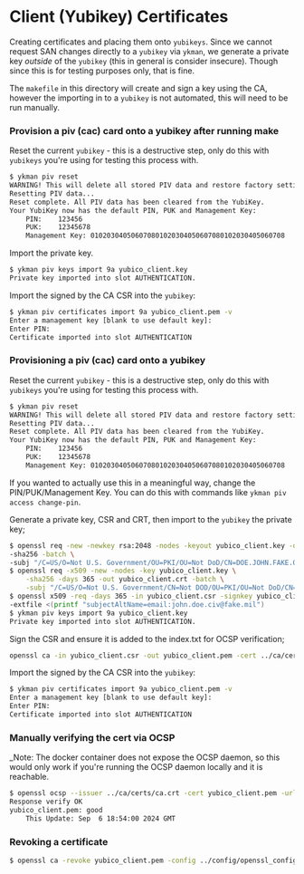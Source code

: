 # Client (Yubikey) Certificates
Creating certificates and placing them onto `yubikeys`. Since we cannot request SAN changes directly to a `yubikey` via `ykman`, we generate a private key _outside_ of the `yubikey` (this in general is consider insecure). Though since this is for testing purposes only, that is fine.

The `makefile` in this directory will create and sign a key using the CA, however the importing in to a `yubikey` is not automated, this will need to be run manually.

### Provision a piv (cac) card onto a yubikey after running make

Reset the current `yubikey` - this is a destructive step, only do this with `yubikeys` you're using for testing this process with.
```sh
$ ykman piv reset
WARNING! This will delete all stored PIV data and restore factory settings. Proceed? [y/N]: Y
Resetting PIV data...
Reset complete. All PIV data has been cleared from the YubiKey.
Your YubiKey now has the default PIN, PUK and Management Key:
	PIN:	123456
	PUK:	12345678
	Management Key:	010203040506070801020304050607080102030405060708
```

Import the private key.
```sh
$ ykman piv keys import 9a yubico_client.key
Private key imported into slot AUTHENTICATION.
```

Import the signed by the CA CSR into the `yubikey`:
```sh
$ ykman piv certificates import 9a yubico_client.pem -v
Enter a management key [blank to use default key]:
Enter PIN:
Certificate imported into slot AUTHENTICATION
```

### Provisioning a piv (cac) card onto a yubikey

Reset the current `yubikey` - this is a destructive step, only do this with `yubikeys` you're using for testing this process with.
```sh
$ ykman piv reset
WARNING! This will delete all stored PIV data and restore factory settings. Proceed? [y/N]: Y
Resetting PIV data...
Reset complete. All PIV data has been cleared from the YubiKey.
Your YubiKey now has the default PIN, PUK and Management Key:
	PIN:	123456
	PUK:	12345678
	Management Key:	010203040506070801020304050607080102030405060708
```

If you wanted to actually use this in a meaningful way, change the PIN/PUK/Management Key. You can do this with commands like `ykman piv access change-pin`.

Generate a private key, CSR and CRT, then import to the `yubikey` the private key;
```sh
$ openssl req -new -newkey rsa:2048 -nodes -keyout yubico_client.key -out yubico_client.csr \
-sha256 -batch \
-subj "/C=US/O=Not U.S. Government/OU=PKI/OU=Not DoD/CN=DOE.JOHN.FAKE.0123456789"
$ openssl req -x509 -new -nodes -key yubico_client.key \
	-sha256 -days 365 -out yubico_client.crt -batch \
	-subj "/C=US/O=Not U.S. Government/CN=Not DOD/OU=PKI/OU=Not DoD/CN=DOE.JOHN.FAKE.0123456789"
$ openssl x509 -req -days 365 -in yubico_client.csr -signkey yubico_client.key -out yubico_client.pem \
-extfile <(printf "subjectAltName=email:john.doe.civ@fake.mil")
$ ykman piv keys import 9a yubico_client.key
Private key imported into slot AUTHENTICATION.
```

Sign the CSR and ensure it is added to the index.txt for OCSP verification;
```sh
openssl ca -in yubico_client.csr -out yubico_client.pem -cert ../ca/certs/ca.crt -keyfile ../ca/private/ca.key -days 1024 -config ../config/openssl_config.cnf -extensions req_ext -batch 
```

Import the signed by the CA CSR into the `yubikey`:
```sh
$ ykman piv certificates import 9a yubico_client.pem -v
Enter a management key [blank to use default key]: 
Enter PIN: 
Certificate imported into slot AUTHENTICATION
```

### Manually verifying the cert via OCSP
_Note: The docker container does not expose the OCSP daemon, so this would only work if you're running the OCSP daemon locally and it is reachable.
```sh
$ openssl ocsp --issuer ../ca/certs/ca.crt -cert yubico_client.pem -url 0.0.0.0:2560 -CAfile ../ca/certs/ca.crt -verify_other ../ca/certs/ca.crt -trust_other -header Host=0.0.0.0:2560
Response verify OK
yubico_client.pem: good
	This Update: Sep  6 18:54:00 2024 GMT
```

### Revoking a certificate
```sh
$ openssl ca -revoke yubico_client.pem -config ../config/openssl_config.cnf
```